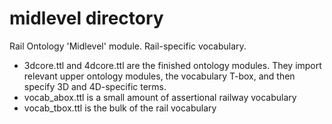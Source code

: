 # midlevel directory

Rail Ontology 'Midlevel' module. Rail-specific vocabulary.

* 3dcore.ttl and 4dcore.ttl are the finished ontology modules. They import relevant upper ontology modules, the vocabulary T-box, and then specify 3D and 4D-specific terms.
* vocab_abox.ttl is a small amount of assertional railway vocabulary
* vocab_tbox.ttl is the bulk of the rail vocabulary